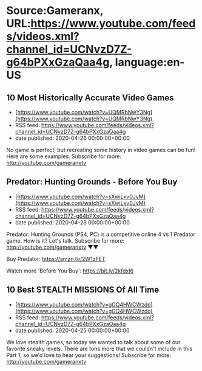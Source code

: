 # Source:Gameranx, URL:https://www.youtube.com/feeds/videos.xml?channel_id=UCNvzD7Z-g64bPXxGzaQaa4g, language:en-US

## 10 Most Historically Accurate Video Games
 - [https://www.youtube.com/watch?v=UQMRbNwY3Ng](https://www.youtube.com/watch?v=UQMRbNwY3Ng)
 - RSS feed: https://www.youtube.com/feeds/videos.xml?channel_id=UCNvzD7Z-g64bPXxGzaQaa4g
 - date published: 2020-04-26 00:00:00+00:00

No game is perfect, but recreating some history in video games can be fun! Here are some examples.
Subscribe for more: http://youtube.com/gameranxtv

## Predator: Hunting Grounds - Before You Buy
 - [https://www.youtube.com/watch?v=sXwiLxv0JvM](https://www.youtube.com/watch?v=sXwiLxv0JvM)
 - RSS feed: https://www.youtube.com/feeds/videos.xml?channel_id=UCNvzD7Z-g64bPXxGzaQaa4g
 - date published: 2020-04-26 00:00:00+00:00

Predator: Hunting Grounds (PS4, PC) is a competitive online 4 vs 1 Predator game. How is it? Let's talk.
Subscribe for more: http://youtube.com/gameranxtv ▼▼

Buy Predator: https://amzn.to/2W1zFET


Watch more 'Before You Buy': https://bit.ly/2kfdxI6

## 10 Best STEALTH MISSIONS Of All Time
 - [https://www.youtube.com/watch?v=gGQ4HWCWzdo](https://www.youtube.com/watch?v=gGQ4HWCWzdo)
 - RSS feed: https://www.youtube.com/feeds/videos.xml?channel_id=UCNvzD7Z-g64bPXxGzaQaa4g
 - date published: 2020-04-25 00:00:00+00:00

We love stealth games, so today we wanted to talk about some of our favorite sneaky levels.
There are tons more that we couldn't include in this Part 1, so we'd love to hear your suggestions!
Subscribe for more: http://youtube.com/gameranxtv

